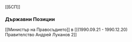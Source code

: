 [[БСП]]

### Държавни Позиции
[[Министър на Правосъдието]] в [[(1990.09.21 - 1990.12.20) Правителство Андрей Луканов 2]]